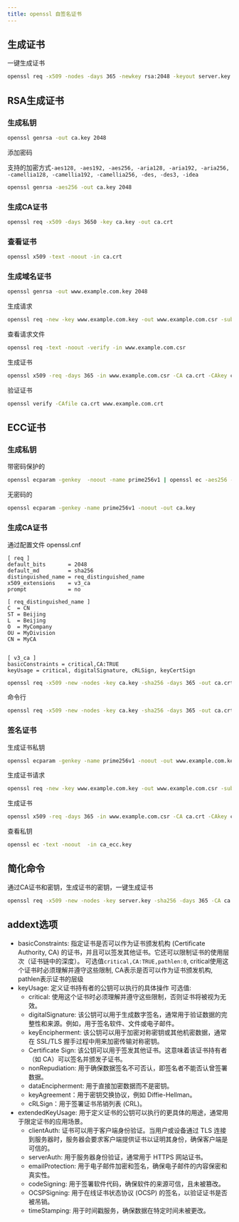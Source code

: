 ```yaml
---
title: openssl 自签名证书
---
```


## 生成证书

一键生成证书

```bash
openssl req -x509 -nodes -days 365 -newkey rsa:2048 -keyout server.key -out server.crt -subj "/C=CN/ST=Beijing/L=Beijing/O=MyCompany/OU=MyDivision/CN=www.mywebsite.com" -addext "subjectAltName=DNS:www.mywebsite.com,DNS:mywebsite.com"
```

## RSA生成证书

### 生成私钥

```bash
openssl genrsa -out ca.key 2048
```

添加密码

支持的加密方式`-aes128, -aes192, -aes256, -aria128, -aria192, -aria256, -camellia128, -camellia192, -camellia256, -des, -des3, -idea`

```bash
openssl genrsa -aes256 -out ca.key 2048
```

### 生成CA证书
```bash
openssl req -x509 -days 3650 -key ca.key -out ca.crt
```

### 查看证书

```bash
openssl x509 -text -noout -in ca.crt
```

### 生成域名证书

```bash
openssl genrsa -out www.example.com.key 2048
```

生成请求
```bash
openssl req -new -key www.example.com.key -out www.example.com.csr -subj "/C=CN/ST=Beijing/L=Beijing/O=MyCompany/OU=MyDivision/CN=www.example.com" -addext "subjectAltName=DNS:www.example.com"
```

查看请求文件
```bash
openssl req -text -noout -verify -in www.example.com.csr
```

生成证书
```bash
openssl x509 -req -days 365 -in www.example.com.csr -CA ca.crt -CAkey ca.key -CAcreateserial -out www.example.com.crt -extfile <(printf "subjectAltName=DNS:www.example.com")
```

验证证书

```bash
openssl verify -CAfile ca.crt www.example.com.crt
```


## ECC证书

### 生成私钥

带密码保护的
```bash
openssl ecparam -genkey  -noout -name prime256v1 | openssl ec -aes256 -out ca.key
```

无密码的

```bash
openssl ecparam -genkey -name prime256v1 -noout -out ca.key
```

### 生成CA证书

通过配置文件
openssl.cnf
```text [openssl.cnf]
[ req ]
default_bits       = 2048
default_md         = sha256
distinguished_name = req_distinguished_name
x509_extensions    = v3_ca
prompt             = no

[ req_distinguished_name ]
C  = CN
ST = Beijing
L  = Beijing
O  = MyCompany
OU = MyDivision
CN = MyCA


[ v3_ca ]
basicConstraints = critical,CA:TRUE
keyUsage = critical, digitalSignature, cRLSign, keyCertSign
```

```bash
openssl req -x509 -new -nodes -key ca.key -sha256 -days 365 -out ca.crt -config openssl.cnf
```

命令行
```bash
openssl req -x509 -new -nodes -key ca.key -sha256 -days 365 -out ca.crt -subj "/C=CN/ST=Beijing/L=Beijing/O=MyCompany/OU=MyDivision/CN=www.mywebsite.com" -addext "subjectAltName=DNS:www.mywebsite.com,DNS:mywebsite.com"
```

### 签名证书

生成证书私钥
```bash
openssl ecparam -genkey -name prime256v1 -noout -out www.example.com.key
```

生成证书请求

```bash
openssl req -new -key www.example.com.key -out www.example.com.csr -subj "/C=CN/ST=Beijing/L=Beijing/O=MyCompany/OU=MyDivision/CN=www.example.com" -addext "subjectAltName=DNS:www.example.com"
```

生成证书
```bash
openssl x509 -req -days 365 -in www.example.com.csr -CA ca.crt -CAkey ca.key -CAcreateserial -out www.example.com.crt -extfile <(printf "subjectAltName=DNS:www.example.com")
```

查看私钥
```bash
openssl ec -text -noout  -in ca_ecc.key
```

## 简化命令

通过CA证书和密钥，生成证书的密钥，一键生成证书
```bash
openssl req -x509 -new -nodes -key server.key -sha256 -days 365 -CA ca.crt -CAkey ca.key -out server.crt -subj  "/CN=localhost" -addext "extendedKeyUsage=clientAuth,serverAuth" -addext "subjectAltName=IP:127.0.0.1,DNS:localhost" -addext "basicConstraints=critical,CA:FALSE" -addext "keyUsage=critical,digitalSignature,keyEncipherment" 
```

## addext选项
- basicConstraints: 指定证书是否可以作为证书颁发机构 (Certificate Authority, CA) 的证书，并且可以签发其他证书。它还可以限制证书的使用层次（证书链中的深度）。
可选值`critical,CA:TRUE,pathlen:0`, critical使用这个证书时必须理解并遵守这些限制, CA表示是否可以作为证书颁发机构, pathlen表示证书的层级
- keyUsage: 定义证书持有者的公钥可以执行的具体操作
可选值:
  - critical: 使用这个证书时必须理解并遵守这些限制，否则证书将被视为无效。
  - digitalSignature: 该公钥可以用于生成数字签名，通常用于验证数据的完整性和来源。例如，用于签名软件、文件或电子邮件。
  - keyEncipherment: 该公钥可以用于加密对称密钥或其他机密数据，通常在 SSL/TLS 握手过程中用来加密传输对称密钥。
  - Certificate Sign: 该公钥可以用于签发其他证书。这意味着该证书持有者（如 CA）可以签名并颁发子证书。
  - nonRepudiation: 用于确保数据签名不可否认，即签名者不能否认曾签署数据。
  - dataEncipherment: 用于直接加密数据而不是密钥。
  - keyAgreement：用于密钥交换协议，例如 Diffie-Hellman。
  - cRLSign：用于签署证书吊销列表 (CRL)。
- extendedKeyUsage: 用于定义证书的公钥可以执行的更具体的用途，通常用于限定证书的应用场景。
  - clientAuth: 证书可以用于客户端身份验证。当用户或设备通过 TLS 连接到服务器时，服务器会要求客户端提供证书以证明其身份，确保客户端是可信的。
  - serverAuth: 用于服务器身份验证，通常用于 HTTPS 网站证书。
  - emailProtection: 用于电子邮件加密和签名，确保电子邮件的内容保密和真实性。
  - codeSigning: 用于签署软件代码，确保软件的来源可信，且未被篡改。
  - OCSPSigning: 用于在线证书状态协议 (OCSP) 的签名，以验证证书是否被吊销。
  - timeStamping: 用于时间戳服务，确保数据在特定时间未被更改。
